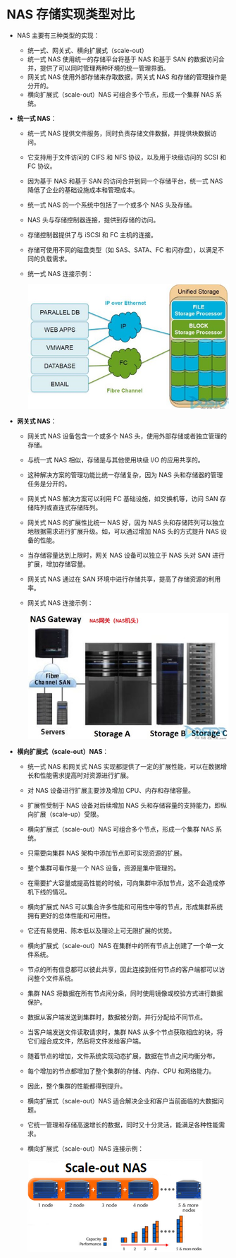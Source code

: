 # NAS 存储实现类型对比

- NAS 主要有三种类型的实现：
  - 统一式、网关式、横向扩展式（scale-out）
  - 统一式 NAS 使用统一的存储平台将基于 NAS 和基于 SAN 的数据访问合并，提供了可以同时管理两种环境的统一管理界面。
  - 网关式 NAS 使用外部存储来存取数据，网关式 NAS 和存储的管理操作是分开的。
  - 横向扩展式（scale-out）NAS 可组合多个节点，形成一个集群 NAS 系统。
- **统一式 NAS**：
  - 统一式 NAS 提供文件服务，同时负责存储文件数据，并提供块数据访问。
  - 它支持用于文件访问的 CIFS 和 NFS 协议，以及用于块级访问的 SCSI 和 FC 协议。
  - 因为基于 NAS 和基于 SAN 的访问合并到同一个存储平台，统一式 NAS 降低了企业的基础设施成本和管理成本。
  - 统一式 NAS 的一个系统中包括了一个或多个 NAS 头及存储。
  - NAS 头与存储控制器连接，提供到存储的访问。
  - 存储控制器提供了与 iSCSI 和 FC 主机的连接。
  - 存储可使用不同的磁盘类型（如 SAS、SATA、FC 和闪存盘），以满足不同的负载需求。
  - 统一式 NAS 连接示例：

    ![unified-nas](images/unified-nas.png)

- **网关式 NAS**：
  - 网关式 NAS 设备包含一个或多个 NAS 头，使用外部存储或者独立管理的存储。
  - 与统一式 NAS 相似，存储是与其他使用块级 I/O 的应用共享的。
  - 这种解决方案的管理功能比统一存储复杂，因为 NAS 头和存储器的管理任务是分开的。
  - 网关式 NAS 解决方案可以利用 FC 基础设施，如交换机等，访问 SAN 存储阵列或直连式存储阵列。
  - 网关式 NAS 的扩展性比统一 NAS 好，因为 NAS 头和存储阵列可以独立地根据需求进行扩展升级。如，可以通过增加 NAS 头的方式提升 NAS 设备的性能。
  - 当存储容量达到上限时，网关 NAS 设备可以独立于 NAS 头对 SAN 进行扩展，增加存储容量。
  - 网关式 NAS 通过在 SAN 环境中进行存储共享，提高了存储资源的利用率。
  - 网关式 NAS 连接示例：

    ![gateway-nas](images/gateway-nas.png)

- **横向扩展式（scale-out）NAS**：
  - 统一式 NAS 和网关式 NAS 实现都提供了一定的扩展性能，可以在数据增长和性能需求提高时对资源进行扩展。
  - 对 NAS 设备进行扩展主要涉及增加 CPU、内存和存储容量。
  - 扩展性受制于 NAS 设备对后续增加 NAS 头和存储容量的支持能力，即纵向扩展（scale-up）受限。
  - 横向扩展式（scale-out）NAS 可组合多个节点，形成一个集群 NAS 系统。
  - 只需要向集群 NAS 架构中添加节点即可实现资源的扩展。
  - 整个集群可看作是一个 NAS 设备，资源是集中管理的。
  - 在需要扩大容量或提高性能的时候，可向集群中添加节点，这不会造成停机下线的情况。
  - 横向扩展式 NAS 可以集合许多性能和可用性中等的节点，形成集群系统拥有更好的总体性能和可用性。
  - 它还有易使用、陈本低以及理论上可无限扩展的优势。
  - 横向扩展式（scale-out）NAS 在集群中的所有节点上创建了一个单一文件系统。
  - 节点的所有信息都可以彼此共享，因此连接到任何节点的客户端都可以访问整个文件系统。
  - 集群 NAS 将数据在所有节点间分条，同时使用镜像或校验方式进行数据保护。
  - 数据从客户端发送到集群时，数据被分割，并行分配给不同节点。
  - 当客户端发送文件读取请求时，集群 NAS 从多个节点获取相应的块，将它们组合成文件，然后将文件发给客户端。
  - 随着节点的增加，文件系统实现动态扩展，数据在节点之间均衡分布。
  - 每个增加的节点都增加了整个集群的存储、内存、CPU 和网络能力。
  - 因此，整个集群的性能都得到提升。
  - 横向扩展式（scale-out）NAS 适合解决企业和客户当前面临的大数据问题。
  - 它统一管理和存储高速增长的数据，同时又十分灵活，能满足各种性能需求。
  - 横向扩展式（scale-out）NAS 连接示例：

    ![scale-out-nas](images/scale-out-nas.png)
